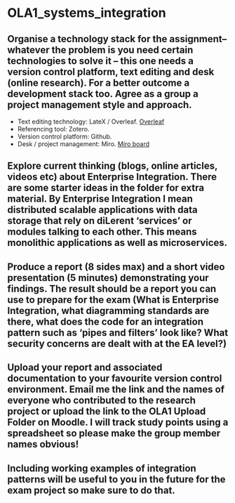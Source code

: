 # OLA1_systems_integration

## Organise a technology stack for the assignment– whatever the problem is you need certain technologies to solve it – this one needs a version control platform, text editing and desk (online research). For a better outcome a development stack too. Agree as a group a project management style and approach.

- Text editing technology: LateX / Overleaf. [Overleaf](https://www.overleaf.com/project/68b171348c25df3d90ec95ff)
- Referencing tool: Zotero.
- Version control platform: Github.
- Desk / project management: Miro. [Miro board](https://miro.com/app/board/uXjVJO1kyvA=/)

## Explore current thinking (blogs, online articles, videos etc) about Enterprise Integration. There are some starter ideas in the folder for extra material. By Enterprise Integration I mean distributed scalable applications with data storage that rely on diLerent ‘services’ or modules talking to each other. This means monolithic applications as well as microservices.

## Produce a report (8 sides max) and a short video presentation (5 minutes) demonstrating your findings. The result should be a report you can use to prepare for the exam (What is Enterprise Integration, what diagramming standards are there, what does the code for an integration pattern such as ‘pipes and filters’ look like? What security concerns are dealt with at the EA level?)

## Upload your report and associated documentation to your favourite version control environment. Email me the link and the names of everyone who contributed to the research project or upload the link to the OLA1 Upload Folder on Moodle. I will track study points using a spreadsheet so please make the group member names obvious!

## Including working examples of integration patterns will be useful to you in the future for the exam project so make sure to do that.
